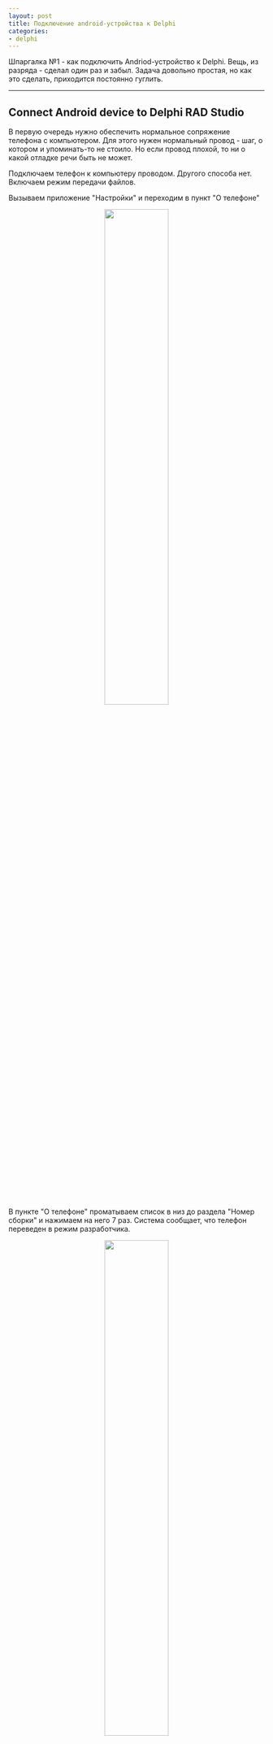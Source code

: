 ```yaml
---
layout: post
title: Подключение android-устройства к Delphi 
categories: 
- delphi
---
```


Шпаргалка №1 - как подключить Andriod-устройство к Delphi.
Вещь, из разряда - сделал один раз и забыл.
Задача довольно простая, но как это сделать, приходится постоянно гуглить.


---
## Connect Android device to Delphi RAD Studio

В первую очередь нужно обеспечить нормальное сопряжение телефона с компьютером. Для этого нужен нормальный провод - шаг, 
о котором и упоминать-то не стоило. Но если провод плохой, то ни о какой отладке речи быть не может.

Подключаем телефон к компьютеру проводом. Другого способа нет. Включаем режим передачи файлов.

Вызываем приложение "Настройки" и переходим в пункт "О телефоне"

<p align="center">
   <img src="{{ site.url }}/images/20191225_1.jpg" style="width: 50%;; height: 50%;">
</p>
  
В пункте "О телефоне" проматываем список в низ до раздела "Номер сборки" и нажимаем на него 7 раз.
Система сообщает, что телефон переведен в режим разработчика.

<p align="center">
   <img src="{{ site.url }}/images/20191225_2.jpg" style="width: 50%;; height: 50%;">
</p>

В основном меню приложениея "Настройки" переходим в пункт "Система" -> "Дополнительно"

<p align="center">
   <img src="{{ site.url }}/images/20191225_3.jpg" style="width: 50%;; height: 50%;">
</p>

Разворачиваем пункт "Дополнтительно" и видим, что там появился еще один пункт "{} Для разработчиков"

<p align="center">
   <img src="{{ site.url }}/images/20191225_4.jpg" style="width: 50%;; height: 50%;">
</p>

Переходим в него и ищем там раздел "Отладка по USB"

<p align="center">
   <img src="{{ site.url }}/images/20191225_5.jpg" style="width: 50%;; height: 50%;">
</p>

## На этом настройка телефона закончена.

Теперь переходим в Delphi, в окне Project разворачиваем пункт "Android" -> "Target" и видим, что наше устройство появилось.
Все, можно писать код и отлаживать приложение.

<p align="center">
   <img src="{{ site.url }}/images/20191225_6.png" style="width: 50%;; height: 50%;">
</p>

